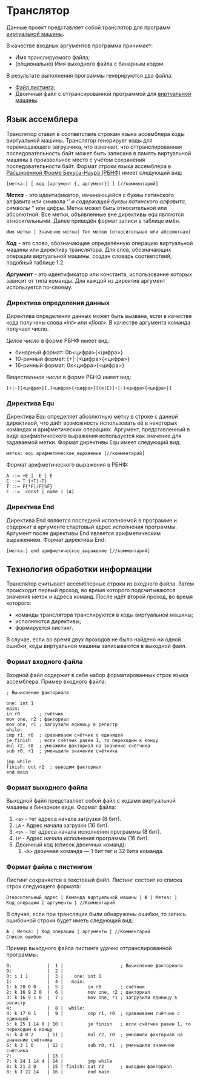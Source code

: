 # Транслятор
Данные проект представляет собой транслятор для программ [виртуальной машины](https://github.com/maks1596/VirtualMachine).

В качестве входных аргументов программа принимает:
- Имя транслируемого файла;
- (опционально) Имя выходного файла с бинарным кодом.

В результате выполнения программы генерируются два файла:
- [Файл листинга](#формат-файла-с-листингом);
- Двоичный файл с оттрансированной программой для [виртуальной машины](https://github.com/maks1596/VirtualMachine).

## Язык ассемблера
Транслятор ставит в соответствие строкам языка ассемблера коды виртуальной машины. Транслятор генерирует коды для перемещающего загрузчика, что означает, что оттранслированная последовательность байт может быть записана в память виртуальной машины в произвольное место с учётом сохранения последовательности байт. Формат строки языка ассемблера в [Расширенной Форме Бекуса-Наура (РБНФ)](https://ru.wikipedia.org/wiki/%D0%A0%D0%B0%D1%81%D1%88%D0%B8%D1%80%D0%B5%D0%BD%D0%BD%D0%B0%D1%8F_%D1%84%D0%BE%D1%80%D0%BC%D0%B0_%D0%91%D1%8D%D0%BA%D1%83%D1%81%D0%B0_%E2%80%94_%D0%9D%D0%B0%D1%83%D1%80%D0%B0) имеет следующий вид:  
```
[метка:] [ код [аргумент {, аргумент}] ] [//комментарий]
```

***Метка*** - это идентификатор, начинающейся с буквы латинского алфавита или символа ‘_’ и содержащей буквы латинского алфавита, символы ‘_’ или цифры. Метка может быть относительной или абсолютной. Все метки, объявленные вне директивы equ являются относительными. Далее приведён формат записи в таблице имён. 
```
Имя метки | Значение метки| Тип метки (относительная или абсолютная)
```

***Код*** - это слово, обозначающее определённую операцию виртуальной машины или директиву транслятора. Для слов, обозначающих операции виртуальной машины, создан словарь соответствий, подобный таблице 1.2.

***Аргумент*** - это идентификатор или константа, использование которых зависит от типа команды. Для каждой из директив аргумент используется по-своему.

### Директива определения данных
Директива определения данных может быть вызвана, если в качестве кода получены слова *«int»* или *«float»*. В качестве аргумента команда получает число.

*Целое число* в форме РБНФ имеет вид:
- бинарный формат: 0b<цифра>{<цифра>}
- 10-ричный формат: [+|-]<цифра>{<цифра>}
- 16-ричный формат: 0x<цифра>{<цифра>}

*Вещественное число* в форме РБНФ имеет вид:
```
[+|-]{<цифра>}[.]<цифра>{<цифра>}[(e|E)[+|-]<цифра>{<цифра>}]
```

### Директива Equ
Директива Equ определяет абсолютную метку в строке с данной директивой, что даёт возможность использовать её в некоторых командах и арифметических операциях. Аргумент, представленный в виде арифметического выражения используется как значение для задаваемой метки.
Формат директивы Equ имеет следующий вид:
```
метка: equ арифметическое_выражение [//комментарий]
```
Формат арифметического выражения в РБНФ:
```
A ::= +E | -E | E
E ::= T {+T|-T}
T ::= F{*F|/F|%F}
F ::=  const | name | (A)
```

### Директива End
Директива End является последней исполняемой в программе и содержит в аргументе стартовый адрес исполнения программы. Аргумент после директивы End является арифметическим выражением.
Формат директивы End:
```
[метка:] end арифметическое_выражение [//комментарий]
```
## Технология обработки информации
Транслятор считывает ассемблерные строки из входного файла. Затем происходит первый проход, во время которого подсчитываются значения меток и адреса команд. После идёт второй проход, во время которого:
- команды транслятора транслируются в коды виртуальной машины;
- исполняются директивы;
- формируется листинг.

В случае, если во время двух проходов не было найдено ни одной ошибки, коды виртуальной машины записываются в выходной файл.

### Формат входного файла
Входной файл содержит в себе набор форматированных строк языка ассемблера.
Пример входного файла:
```
; Вычисление факториала

one: int 1
main:
in r0		; счётчик
mov one, r2	; факториал
mov one, r1	; загрузили единицу в регистр
while:
cmp r1, r0	; сравниваем счётчик с единицей
je finish	; если счётчик равен 1, то переходим к концу
mul r2, r0	; умножили факториал на значение счётчика
sub r0, r1	; уменьшили значение счётчика

jmp while
finish: out r2	; выводим факториал
end main
```

### Формат выходного файла
Выходной файл представляет собой файл с кодами виртуальной машины в бинарном виде. Формат файла:
1. `<a>` - тег адреса начала загрузки (8 бит).
2. `LA` - Адрес начала загрузки (16 бит).
3. `<s>` - тег адреса начала исполнения программы (8 бит).
4. `IP` - Адрес начала исполнения программы (16 бит).
5. Двоичный код (список двоичных команд):
    1.	`<k>` двоичная команда — 1 бит тег и 32 бита команда.

### Формат файла с листингом
Листинг сохраняется в текстовый файл. Листинг состоит из списка строк следующего формата:
```
Относительный адрес | Команда виртуальной машины | № | Метка: | Код_операции | аргументы | //Комментарий
```
В случае, если при трансляции были обнаружены ошибки, то запись ошибочной строки будет иметь следующий вид:
```
№ | Метка: | Код_операции | аргументы | //Комментарий
Список ошибок
```

Пример выходного файла листинга удачно оттранслированной программы:
```
0:             |  1 |                     ; Вычисление факториала
0:             |  2 |                     
0: i 1 1       |  3 |    one: int 1       
1:             |  4 |   main:             
1: k 20 0 0    |  5 |         in r0       ; счётчик
2: k 16 9 2 0  |  6 |         mov one, r2 ; факториал
3: k 16 9 1 0  |  7 |         mov one, r1 ; загрузили единицу в регистр
4:             |  8 |  while:             
4: k 17 0 1    |  9 |         cmp r1, r0  ; сравниваем счётчик с единицей
5: k 25 1 14 8 | 10 |         je finish   ; если счётчик равен 1, то переходим к концу
6: k 4 0 2     | 11 |         mul r2, r0  ; умножили факториал на значение счётчика
6: k 3 1 0     | 12 |         sub r0, r1  ; уменьшили значение счётчика
7:             | 13 |                     
7: k 24 1 14 4 | 14 |         jmp while   
8: k 21 2 0    | 15 | finish: out r2      ; выводим факториал
8: k 1 22 14   | 16 |         end main    
```